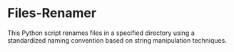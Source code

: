 # Files-Renamer
This Python script renames files in a specified directory using a standardized naming convention based on string manipulation techniques.
